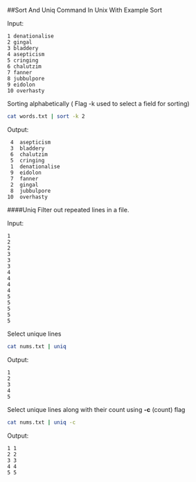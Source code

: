 ##Sort And Uniq Command In Unix With Example
Sort

Input:
```text
1 denationalise
2 gingal
3 bladdery
4 asepticism
5 cringing
6 chalutzim
7 fanner
8 jubbulpore
9 eidolon
10 overhasty
```
Sorting alphabetically ( Flag -k used to select a field for sorting)
```bash
cat words.txt | sort -k 2
```
Output:
```text
 4	asepticism
 3	bladdery
 6	chalutzim
 5	cringing
 1	denationalise
 9	eidolon
 7	fanner
 2	gingal
 8	jubbulpore
10	overhasty
```
####Uniq
Filter out repeated lines in a file.

Input:
```text
1
2
2
3
3
3
4
4
4
4
5
5
5
5
5
```
Select unique lines
```bash
cat nums.txt | uniq
```
Output:
```text
1
2
3
4
5
```
Select unique lines along with their count using **-c** (count) flag
```bash
cat nums.txt | uniq -c
```
Output:
```text
1 1
2 2
3 3
4 4
5 5
```
